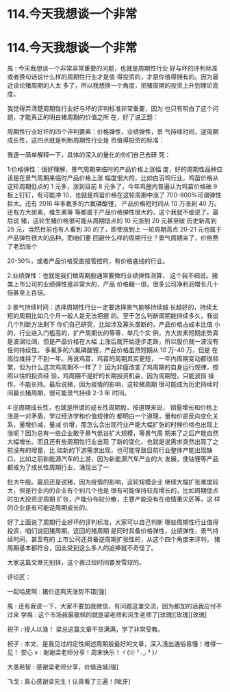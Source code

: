 # 114.今天我想谈一个非常

# 114.今天我想谈一个非常

禺 : 今天我想谈一个非常非常重要的问题，也就是周期性行业 好与坏的评判标准或者换句话说什么样的周期性行业才是值 得投资的，才是你值得拥有的。因为最近谈论猪周期的人太 多了，所以我想换一个角度，把猪周期的投资上升到理论高 度。

我觉得弄清楚周期性行业好与坏的评判标准非常重要，因为 也只有明白了这个问题，才能真正的明白猪周期的价值之所 在，好了说正题：

周期性行业好坏的四个评判要素：价格弹性，业绩弹性，景 气持续时间，逆周期成长性，这四点就是判断周期性行业是 否值得投资的标准：

我逐一简单解释一下，具体的深入的量化的你们自己去研 究：

1:价格弹性：很好理解，景气周期来临时的产品价格上涨幅 度，好的周期性品种应该是在景气周期来临时产品价格上涨 幅度很大的，比如白羽鸡行业，鸡苗价格从这轮周期低点的 1 元多，涨到目前 8 元多了，今年鸡圈内普遍认为鸡苗价格破 9 板上钉钉，有可能冲 10，也就是鸡苗价格在这轮周期中涨了 700-800%可谓弹性巨大。还有 2016 年多氟多的六氟磷酸锂， 产品价格短时间从 10 万涨到 40 万。还有方大炭素，维生素等 等都属于产品价格弹性很大的，这个我就不细说了。最后说 猪，这轮生猪价格很可能从周期低点的 10 元涨到 20 元甚至破 历史新高到 25 元，当然目前也有人看到 30 的了，即使涨到上 一轮周期高点 20-21 元也属于产品弹性很大的品种。而咱们要 回避什么样的周期行业？景气周期来了，价格费了老劲涨个

20-30%，或者产品价格受直接管控的，有价格底线的行业。

2:业绩弹性：也就是我们做周期股通常要做的业绩弹性测算， 这个我不细说。猪类上市公司的业绩弹性是非常大的，产品 价格翻一倍，很多公司净利润增长几十倍甚至上百倍。

3:景气持续时间：选择周期性行业一定要选择景气能够持续越 长越好的，持续太短的周期比如几个月一般人是无法把握 的。至于怎么判断周期能持续多久，我说几个判断方法剩下 你们自己研究，比如涉及寡头垄断的，产品价格占成本比值 小的，行业进入门槛高的，扩产周期长的等等，举几个实 例，方大炭素短期走势真是波澜壮阔，但是产品价格在大幅 上涨后就开始逐步走跌，所以股价就一波没有任何持续性。 多氟多的六氟磷酸锂，产品价格虽然短期从 10 万-40 万，但是 在高位维持了不到一年。再说鸡苗，鸡苗的周期其实更短， 一年内周期变动都很频繁，但为什么这次鸡周期不一样了？ 因为非瘟改变了鸡周期的自身运行规律，按照以往的投资经 验，鸡周期不是好的长期投资机会，因为周期短，只能波段 操作，不能长持。最后说猪，因为疫情的影响，这轮猪周期 很可能成为历史持续时间最长猪周期，很可能景气持续 2-3 年 时间。

4:逆周期成长性，也就是所谓的成长性周期股，按道理来说， 销量增长和价格上涨是一对矛盾，学过经济学和价值规律的 都明白一个道理，量和价是反向变化关系，量增价减，量减 价增，那怎么会出现行业产能大幅扩张的时候价格也出现上 涨呢？因为总有一些企业敢于景气低谷扩大规模，等景气周 期来了之后产能自然大幅增长。而且还有些周期性行业出现 了新的变化，也就是说需求突然出现了之前没有的增量，比 如新的下游需求出现，也可能导致目前行业整体产能出现缺 口，比如之前新能源汽车的上游，因为新能源汽车产业的大 发展，使钴锂等产品都成为了成长性周期行业，涌现出了一

批大牛股。最后还是说猪，因为疫情的影响，这轮规模企业 继续大幅扩张难度较大，但是行业内的企业有个别几个也是 很有可能保持较高增长的，比如周期低点时加大投资逆周期 扩张，产能分布较分散，主要产能没有在疫情重灾区等，这 样的企业是有可能逆周期成长的。

好了上面说了周期行业好坏的评判标准，大家可以自己判断 哪些周期性行业值得投资，咱们说回猪周期，这回的猪周期 是同时具备价格弹性，业绩弹性，景气持续时间，甚至有的 上市公司还具备逆周期扩张性的，从这个四个角度来评判， 猪周期基本都符合，因此受到这么多人的追捧就不奇怪了。

大家这篇文章先别转，这个我过段时间要发雪球的。

评论区：

一起哈皮啊 : 猪价这两天涨势不错[强]

禺 : 还有我说一下，大家不要加我微信，有问题这里交流，因为都加的话我应付不过来 学禺 : 这个市场我最敬佩的就是梁老师和风生老师了[玫瑰][玫瑰][玫瑰]

祝子 : 授人以渔！ 梁总这篇文章干货满满，学了非常受教。

祝子 : 本文，是我见过的定性阐述周期股最好的文章，深入浅出通俗易懂！难得一见！ 安心 v : 谢谢梁老师分享！周末快乐！ヾ(❀╹◡╹)ﾉ

大愚若智 : 感谢梁老师分享，价值连城[强]

飞戈 : 真心感谢梁先生！认真看了三遍！[呲牙]